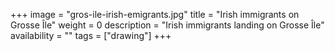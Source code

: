 +++
image = "gros-ile-irish-emigrants.jpg"
title = "Irish immigrants on Grosse Île"
weight = 0
description = "Irish immigrants landing on Grosse Île"
availability = ""
tags = ["drawing"]
+++
